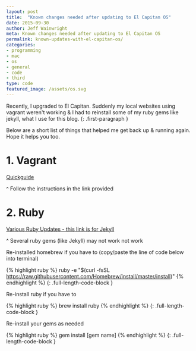 ```yaml
---
layout: post
title:  "Known changes needed after updating to El Capitan OS"
date: 2015-09-30
author: Jeff Wainwright
meta: Known changes needed after updating to El Capitan OS
permalink: known-updates-with-el-capitan-os/
categories:
- programming
- mac
- os
- general
- code
- third
type: code
featured_image: /assets/os.svg
---
```


Recently, I upgraded to El Capitan. Suddenly my local websites using vagrant weren't working & I had to reinstall some of my ruby gems like jekyll, what I use for this blog.
{: .first-paragraph }

Below are a short list of things that helped me get back up & running again. Hope it helps you too.

# 1. Vagrant
[Quickguide](https://davidturner.name/setting-up-vagrant-in-os-x-10-11-el-capitan/)

^ Follow the instructions in the link provided


# 2. Ruby
[Various Ruby Updates - this link is for Jekyll](https://github.com/jekyll/jekyll/issues/3984)

^ Several ruby gems (like Jekyll) may not work not work

Re-installed homebrew if you have to (copy/paste the line of code below into terminal)

{% highlight ruby %}
ruby -e "$(curl -fsSL https://raw.githubusercontent.com/Homebrew/install/master/install)"
{% endhighlight %}
{: .full-length-code-block }

Re-install ruby if you have to

{% highlight ruby %}
brew install ruby
{% endhighlight %}
{: .full-length-code-block }

Re-install your gems as needed

{% highlight ruby %}
gem install [gem name]
{% endhighlight %}
{: .full-length-code-block }

